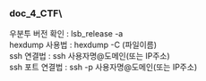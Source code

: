 ### doc_4_CTF\
우분투 버전 확인 : lsb_release -a          
hexdump 사용법 : hexdump -C (파일이름)       
ssh 연결법 : ssh 사용자명@도메인(또는 IP주소)        
ssh 포트 연결법 : ssh -p 사용자명@도메인(또는 IP주소)       
